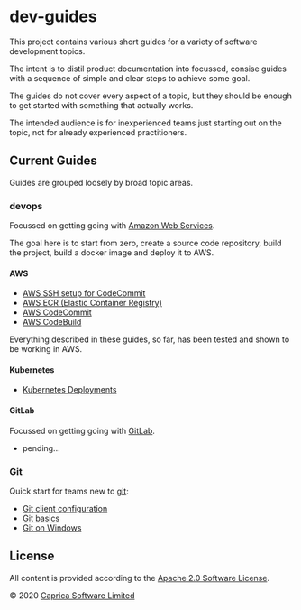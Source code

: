 # dev-guides

This project contains various short guides for a variety of software development topics.

The intent is to distil product documentation into focussed, consise guides with a sequence of simple and clear steps to achieve some goal.

The guides do not cover every aspect of a topic, but they should be enough to get started with something that actually works.

The intended audience is for inexperienced teams just starting out on the topic, not for already experienced practitioners.

## Current Guides

Guides are grouped loosely by broad topic areas.

### devops

Focussed on getting going with [Amazon Web Services](https://aws.amazon.com).

The goal here is to start from zero, create a source code repository, build the project, build a docker image and deploy it to AWS.

#### AWS

 * [AWS SSH setup for CodeCommit](devops/aws-ssh.md)
 * [AWS ECR (Elastic Container Registry)](devops/aws-elasticcontainerregistry.md)
 * [AWS CodeCommit](devops/aws-codecommit.md)
 * [AWS CodeBuild](devops/aws-codebuild.md)

Everything described in these guides, so far, has been tested and shown to be working in AWS.

#### Kubernetes

 * [Kubernetes Deployments](devops/kubernetes-deployments.md)

#### GitLab

Focussed on getting going with [GitLab](https://gitlab.com).

 * pending...

### Git

Quick start for teams new to [git](https://git-scm.com):

 * [Git client configuration](git/git-client-config.md)
 * [Git basics](git/git-basics.md)
 * [Git on Windows](git/git-windows.md)

## License

All content is provided according to the [Apache 2.0 Software License](https://www.apache.org/licenses/LICENSE-2.0.txt).

&copy; 2020 [Caprica Software Limited](http://capricasoftware.co.uk)
